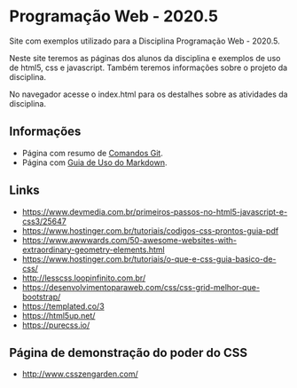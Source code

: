 # Programação Web - 2020.5

Site com exemplos utilizado para a Disciplina Programação Web - 2020.5.

Neste site teremos as páginas dos alunos da disciplina e exemplos de uso de html5, css e javascript. Também teremos informações sobre o projeto da disciplina. 

No navegador acesse o index.html para os destalhes sobre as atividades da disciplina.

## Informações

* Página com resumo de [Comandos Git](docs/github.md).
* Página com [Guia de Uso do Markdown](https://docs.pipz.com/central-de-ajuda/learning-center/guia-basico-de-markdown).

## Links

* https://www.devmedia.com.br/primeiros-passos-no-html5-javascript-e-css3/25647
* https://www.hostinger.com.br/tutoriais/codigos-css-prontos-guia-pdf
* https://www.awwwards.com/50-awesome-websites-with-extraordinary-geometry-elements.html
* https://www.hostinger.com.br/tutoriais/o-que-e-css-guia-basico-de-css/
* http://lesscss.loopinfinito.com.br/
* https://desenvolvimentoparaweb.com/css/css-grid-melhor-que-bootstrap/
* https://templated.co/3
* https://html5up.net/
* https://purecss.io/

## Página de demonstração do poder do CSS

* http://www.csszengarden.com/
